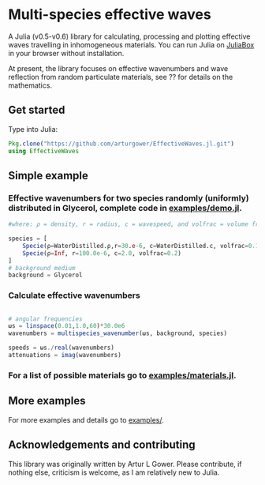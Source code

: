 # Multi-species effective waves

A Julia (v0.5-v0.6) library for calculating, processing and plotting effective waves travelling in inhomogeneous materials.
You can run Julia on
[JuliaBox](https://www.juliabox.com/) in your browser without installation.

At present, the library focuses on effective wavenumbers and wave reflection from random particulate materials, see ?? for details on the mathematics.

## Get started
Type into Julia:
```julia
Pkg.clone("https://github.com/arturgower/EffectiveWaves.jl.git")
using EffectiveWaves
```

## Simple example
### Effective wavenumbers for two species randomly (uniformly) distributed in Glycerol, complete code in [examples/demo.jl](examples/demo.jl).
```julia
#where: ρ = density, r = radius, c = wavespeed, and volfrac = volume fraction

species = [
    Specie(ρ=WaterDistilled.ρ,r=30.e-6, c=WaterDistilled.c, volfrac=0.1),
    Specie(ρ=Inf, r=100.0e-6, c=2.0, volfrac=0.2)
]
# background medium
background = Glycerol
```

### Calculate effective wavenumbers
```julia

# angular frequencies
ωs = linspace(0.01,1.0,60)*30.0e6
wavenumbers = multispecies_wavenumber(ωs, background, species)

speeds = ωs./real(wavenumbers)
attenuations = imag(wavenumbers)
```
### For a list of possible materials go to [examples/materials.jl](examples/materials.jl).

## More examples
For more examples and details go to [examples/](examples/).

## Acknowledgements and contributing
This library was originally written by Artur L Gower.
Please contribute, if nothing else, criticism is welcome, as I am relatively new to Julia.
